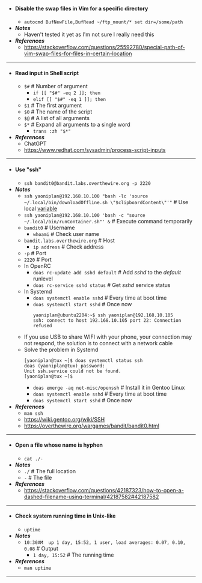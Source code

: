
- #### Disable the swap files in Vim for a specific directory
    - `autocmd BufNewFile,BufRead ~/ftp_mount/* set dir=/some/path`
- ***Notes***
    - Haven't tested it yet as I'm not sure I really need this
- ***References***
    - https://stackoverflow.com/questions/25592780/special-path-of-vim-swap-files-for-files-in-certain-location
- ---
- #### Read input in Shell script
    - `$#` # Number of argument
        - `if [[ "$#" -eq 2 ]]; then`
        - `elif [[ "$#" -eq 1 ]]; then`
    - `$1` # The first argument
    - `$0` # The name of the script
    - `$@` # A list of all arguments
    - `$*` # Expand all arguments to a single word
        - `trans :zh "$*"`
- ***References***
    - ChatGPT
    - https://www.redhat.com/sysadmin/process-script-inputs
- ---
- #### Use "ssh"
    - `ssh bandit0@bandit.labs.overthewire.org -p 2220`
- ***Notes***
    - `ssh yaoniplan@192.168.10.100 "bash -lc 'source ~/.local/bin/downloadOffline.sh \"$clipboardContent\"'"` # Use local [variable](variable.md)
    - `ssh yaoniplan@192.168.10.100 'bash -c "source ~/.local/bin/runContainer.sh"' &` # Execute command temporarily
    - `bandit0` # Username
        - `whoami` # Check user name
    - `bandit.labs.overthewire.org` # Host
        - `ip address` # Check address
    - `-p` # Port
    - `2220` # Port
    - In OpenRC
        - `doas rc-update add sshd default` # Add *sshd* to the *default* runlevel
        - `doas rc-service sshd status` # Get *sshd* service status
    - In Systemd
        - `doas systemctl enable sshd` # Every time at boot time
        - `doas systemctl start sshd` # Once now
          ```
          yaoniplan@ubuntu2204:~$ ssh yaoniplan@192.168.10.105
          ssh: connect to host 192.168.10.105 port 22: Connection refused
          ```
    - If you use USB to share WIFI with your phone, your connection may not respond, the solution is to connect with a network cable
    - Solve the problem in Systemd
      ```
      [yaoniplan@tux ~]$ doas systemctl status ssh
      doas (yaoniplan@tux) password:
      Unit ssh.service could not be found.
      [yaoniplan@tux ~]$
      ```
        - `doas emerge -aq net-misc/openssh` # Install it in Gentoo Linux
        - `doas systemctl enable sshd` # Every time at boot time
        - `doas systemctl start sshd` # Once now
- ***References***
    - `man ssh`
    - https://wiki.gentoo.org/wiki/SSH
    - https://overthewire.org/wargames/bandit/bandit0.html
- ---
- #### Open a file whose name is hyphen
    - `cat ./-`
- ***Notes***
    - `./` # The full location
    - `-` # The file
- ***References***
    - https://stackoverflow.com/questions/42187323/how-to-open-a-dashed-filename-using-terminal/42187582#42187582
- ---
- #### Check system running time in Unix-like
    - `uptime`
- ***Notes***
    - `10:30AM  up 1 day, 15:52, 1 user, load averages: 0.07, 0.10, 0.08` # Output
        - `1 day, 15:52` # The running time
- ***References***
    - `man uptime`
- ---
